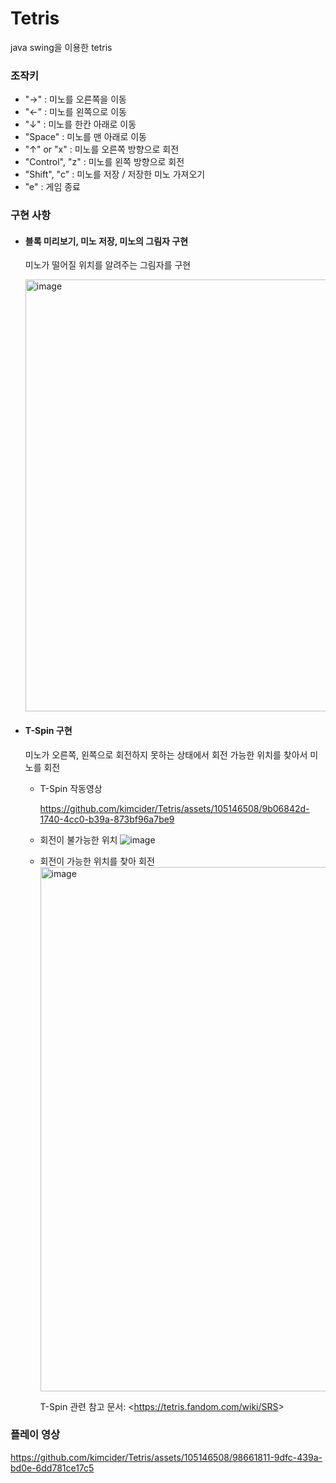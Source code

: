 # Tetris
java swing을 이용한 tetris

### 조작키
- "→" : 미노를 오른쪽을 이동
- "←" : 미노를 왼쪽으로 이동
- "↓" : 미노를 한칸 아래로 이동
- "Space" : 미노를 맨 아래로 이동 
- "↑" or "x" : 미노를 오른쪽 방향으로 회전
- "Control", "z" : 미노를 왼쪽 방향으로 회전
- "Shift", "c" : 미노를 저장 / 저장한 미노 가져오기
- "e" : 게임 종료



### 구현 사항
- #### 블록 미리보기, 미노 저장, 미노의 그림자 구현

  미노가 떨어질 위치를 알려주는 그림자를 구현
  
  <img width="691" alt="image" src="https://user-images.githubusercontent.com/105146508/222311095-bb4c6441-277c-48be-8b33-7a2603779726.png">

- #### T-Spin 구현

  미노가 오른쪽, 왼쪽으로 회전하지 못하는 상태에서 회전 가능한 위치를 찾아서 미노를 회전

  - T-Spin 작동영상
    

    https://github.com/kimcider/Tetris/assets/105146508/9b06842d-1740-4cc0-b39a-873bf96a7be9



  - 회전이 불가능한 위치
  ![image](https://user-images.githubusercontent.com/105146508/222311937-d2242633-d85e-44e7-a7cd-41dc73df89a9.png)
  
  - 회전이 가능한 위치를 찾아 회전
    <img width="839" alt="image" src="https://user-images.githubusercontent.com/105146508/222312053-9a47b756-e36f-44f0-b2bf-2ddf0b630831.png">

     T-Spin 관련 참고 문서: <<https://tetris.fandom.com/wiki/SRS>>

### 플레이 영상


https://github.com/kimcider/Tetris/assets/105146508/98661811-9dfc-439a-bd0e-6dd781ce17c5

